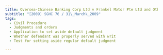 ```yaml
---
title: Oversea-Chinese Banking Corp Ltd v Frankel Motor Pte Ltd and Others
subtitle: "[2009] SGHC 76 / 31\_March\_2009"
tags:
  - Civil Procedure
  - Judgments and orders
  - Application to set aside default judgment
  - Whether defendant was properly served with writ
  - Test for setting aside regular default judgment

---
```


